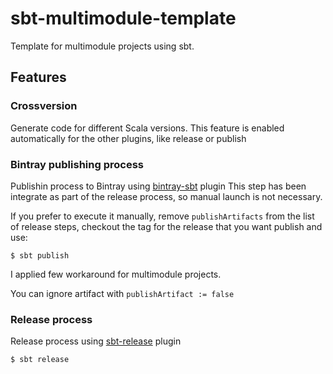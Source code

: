# sbt-multimodule-template

Template for multimodule projects using sbt.

## Features
### Crossversion
Generate code for different Scala versions.
This feature is enabled automatically for the other plugins, like release or publish
### Bintray publishing process
Publishin process to Bintray using [bintray-sbt](https://github.com/softprops/bintray-sbt) plugin
This step has been integrate as part of the release process, so manual launch is not necessary.

If you prefer to execute it manually, remove ```publishArtifacts``` from the list of release steps, checkout the tag for the release that you want publish and use:
```
$ sbt publish
```
I applied few workaround for multimodule projects.

You can ignore artifact with ```publishArtifact := false```
### Release process
Release process using [sbt-release](https://github.com/sbt/sbt-release) plugin
```
$ sbt release
```

